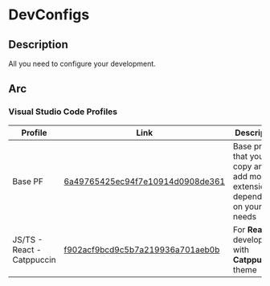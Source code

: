 # DevConfigs

## Description

All you need to configure your development.

## Arc

### Visual Studio Code Profiles

| Profile                    | Link                                                                                                   | Description                                                                    |
| -------------------------- | ------------------------------------------------------------------------------------------------------ | ------------------------------------------------------------------------------ |
| Base PF                    | [6a49765425ec94f7e10914d0908de361](https://vscode.dev/profile/github/6a49765425ec94f7e10914d0908de361) | Base profile that you can copy and add more extensions depending on your needs |
| JS/TS - React - Catppuccin | [f902acf9bcd9c5b7a219936a701aeb0b](https://vscode.dev/profile/github/f902acf9bcd9c5b7a219936a701aeb0b) | For **React** development with **Catppuccin** theme                            |
